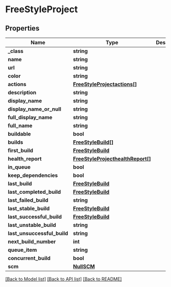 # FreeStyleProject

## Properties
Name | Type | Description | Notes
------------ | ------------- | ------------- | -------------
**_class** | **string** |  | [optional] 
**name** | **string** |  | [optional] 
**url** | **string** |  | [optional] 
**color** | **string** |  | [optional] 
**actions** | [**FreeStyleProjectactions[]**](FreeStyleProjectactions.md) |  | [optional] 
**description** | **string** |  | [optional] 
**display_name** | **string** |  | [optional] 
**display_name_or_null** | **string** |  | [optional] 
**full_display_name** | **string** |  | [optional] 
**full_name** | **string** |  | [optional] 
**buildable** | **bool** |  | [optional] 
**builds** | [**FreeStyleBuild[]**](FreeStyleBuild.md) |  | [optional] 
**first_build** | [**FreeStyleBuild**](FreeStyleBuild.md) |  | [optional] 
**health_report** | [**FreeStyleProjecthealthReport[]**](FreeStyleProjecthealthReport.md) |  | [optional] 
**in_queue** | **bool** |  | [optional] 
**keep_dependencies** | **bool** |  | [optional] 
**last_build** | [**FreeStyleBuild**](FreeStyleBuild.md) |  | [optional] 
**last_completed_build** | [**FreeStyleBuild**](FreeStyleBuild.md) |  | [optional] 
**last_failed_build** | **string** |  | [optional] 
**last_stable_build** | [**FreeStyleBuild**](FreeStyleBuild.md) |  | [optional] 
**last_successful_build** | [**FreeStyleBuild**](FreeStyleBuild.md) |  | [optional] 
**last_unstable_build** | **string** |  | [optional] 
**last_unsuccessful_build** | **string** |  | [optional] 
**next_build_number** | **int** |  | [optional] 
**queue_item** | **string** |  | [optional] 
**concurrent_build** | **bool** |  | [optional] 
**scm** | [**NullSCM**](NullSCM.md) |  | [optional] 

[[Back to Model list]](../README.md#documentation-for-models) [[Back to API list]](../README.md#documentation-for-api-endpoints) [[Back to README]](../README.md)


